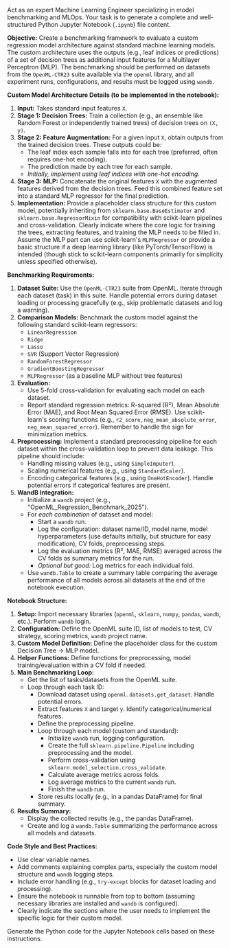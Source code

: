 Act as an expert Machine Learning Engineer specializing in model benchmarking and MLOps. Your task is to generate a complete and well-structured Python Jupyter Notebook (`.ipynb`) file content.

**Objective:**
Create a benchmarking framework to evaluate a custom regression model architecture against standard machine learning models. The custom architecture uses the outputs (e.g., leaf indices or predictions) of a set of decision trees as additional input features for a Multilayer Perceptron (MLP). The benchmarking should be performed on datasets from the `OpenML-CTR23` suite available via the `openml` library, and all experiment runs, configurations, and results must be logged using `wandb`.

**Custom Model Architecture Details (to be implemented in the notebook):**
1.  **Input:** Takes standard input features `X`.
2.  **Stage 1: Decision Trees:** Train a collection (e.g., an ensemble like Random Forest or independently trained trees) of decision trees on `(X, y)`.
3.  **Stage 2: Feature Augmentation:** For a given input `X`, obtain outputs from the trained decision trees. These outputs could be:
    *   The leaf index each sample falls into for each tree (preferred, often requires one-hot encoding).
    *   The prediction made by each tree for each sample.
    *   *Initially, implement using leaf indices with one-hot encoding.*
4.  **Stage 3: MLP:** Concatenate the original features `X` with the augmented features derived from the decision trees. Feed this combined feature set into a standard MLP regressor for the final prediction.
5.  **Implementation:** Provide a placeholder class structure for this custom model, potentially inheriting from `sklearn.base.BaseEstimator` and `sklearn.base.RegressorMixin` for compatibility with scikit-learn pipelines and cross-validation. Clearly indicate where the core logic for training the trees, extracting features, and training the MLP needs to be filled in. Assume the MLP part can use scikit-learn's `MLPRegressor` or provide a basic structure if a deep learning library (like PyTorch/TensorFlow) is intended (though stick to scikit-learn components primarily for simplicity unless specified otherwise).

**Benchmarking Requirements:**
1.  **Dataset Suite:** Use the `OpenML-CTR23` suite from OpenML. Iterate through each dataset (task) in this suite. Handle potential errors during dataset loading or processing gracefully (e.g., skip problematic datasets and log a warning).
2.  **Comparison Models:** Benchmark the custom model against the following standard scikit-learn regressors:
    *   `LinearRegression`
    *   `Ridge`
    *   `Lasso`
    *   `SVR` (Support Vector Regression)
    *   `RandomForestRegressor`
    *   `GradientBoostingRegressor`
    *   `MLPRegressor` (as a baseline MLP without tree features)
3.  **Evaluation:**
    *   Use 5-fold cross-validation for evaluating each model on each dataset.
    *   Report standard regression metrics: R-squared (R²), Mean Absolute Error (MAE), and Root Mean Squared Error (RMSE). Use scikit-learn's scoring functions (e.g., `r2_score`, `neg_mean_absolute_error`, `neg_mean_squared_error`). Remember to handle the sign for minimization metrics.
4.  **Preprocessing:** Implement a standard preprocessing pipeline for each dataset within the cross-validation loop to prevent data leakage. This pipeline should include:
    *   Handling missing values (e.g., using `SimpleImputer`).
    *   Scaling numerical features (e.g., using `StandardScaler`).
    *   Encoding categorical features (e.g., using `OneHotEncoder`). Handle potential errors if categorical features are present.
5.  **WandB Integration:**
    *   Initialize a `wandb` project (e.g., "OpenML_Regression_Benchmark_2025").
    *   For *each combination* of dataset and model:
        *   Start a `wandb` run.
        *   Log the configuration: dataset name/ID, model name, model hyperparameters (use defaults initially, but structure for easy modification), CV folds, preprocessing steps.
        *   Log the evaluation metrics (R², MAE, RMSE) averaged across the CV folds as summary metrics for the run.
        *   *Optional but good:* Log metrics for each individual fold.
    *   Use `wandb.Table` to create a summary table comparing the average performance of all models across all datasets at the end of the notebook execution.

**Notebook Structure:**
1.  **Setup:** Import necessary libraries (`openml`, `sklearn`, `numpy`, `pandas`, `wandb`, etc.). Perform `wandb` login.
2.  **Configuration:** Define the OpenML suite ID, list of models to test, CV strategy, scoring metrics, `wandb` project name.
3.  **Custom Model Definition:** Define the placeholder class for the custom Decision Tree -> MLP model.
4.  **Helper Functions:** Define functions for preprocessing, model training/evaluation within a CV fold if needed.
5.  **Main Benchmarking Loop:**
    *   Get the list of tasks/datasets from the OpenML suite.
    *   Loop through each task ID:
        *   Download dataset using `openml.datasets.get_dataset`. Handle potential errors.
        *   Extract features `X` and target `y`. Identify categorical/numerical features.
        *   Define the preprocessing pipeline.
        *   Loop through each model (custom and standard):
            *   Initialize `wandb` run, logging configuration.
            *   Create the full `sklearn.pipeline.Pipeline` including preprocessing and the model.
            *   Perform cross-validation using `sklearn.model_selection.cross_validate`.
            *   Calculate average metrics across folds.
            *   Log average metrics to the current `wandb` run.
            *   Finish the `wandb` run.
        *   Store results locally (e.g., in a pandas DataFrame) for final summary.
6.  **Results Summary:**
    *   Display the collected results (e.g., the pandas DataFrame).
    *   Create and log a `wandb.Table` summarizing the performance across all models and datasets.

**Code Style and Best Practices:**
*   Use clear variable names.
*   Add comments explaining complex parts, especially the custom model structure and `wandb` logging steps.
*   Include error handling (e.g., `try-except` blocks for dataset loading and processing).
*   Ensure the notebook is runnable from top to bottom (assuming necessary libraries are installed and `wandb` is configured).
*   Clearly indicate the sections where the user needs to implement the specific logic for their custom model.

Generate the Python code for the Jupyter Notebook cells based on these instructions.